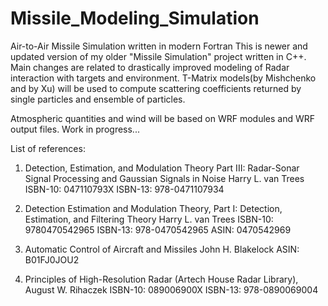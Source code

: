 # Missile_Modeling_Simulation
Air-to-Air Missile Simulation written in modern Fortran
This is newer and updated version of my older "Missile Simulation" project
written in C++.
Main changes are related to drastically improved modeling of Radar interaction
with targets and environment.
T-Matrix models(by Mishchenko and by Xu) will be used to compute scattering coefficients returned by
single particles and ensemble of particles.

Atmospheric quantities and wind will be based on WRF modules and WRF output files.
Work in progress...

List of references:

1) Detection, Estimation, and Modulation Theory Part III: Radar-Sonar Signal Processing and Gaussian Signals in Noise
   Harry L. van Trees
   ISBN-10: 047110793X
   ISBN-13: 978-0471107934
   
 2) Detection Estimation and Modulation Theory, Part I: Detection, Estimation, and Filtering Theory 
    Harry L. van Trees
    ISBN-10: 9780470542965
    ISBN-13: 978-0470542965
    ASIN: 0470542969
    
3) Automatic Control of Aircraft and Missiles 
   John H. Blakelock
   ASIN: B01FJ0JOU2
   
 
    
  4) Principles of High-Resolution Radar (Artech House Radar Library), August W. Rihaczek ISBN-10: 089006900X
     ISBN-13: 978-0890069004
